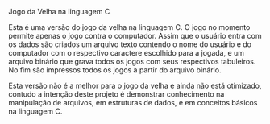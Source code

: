 Jogo da Velha na linguagem C

Esta é uma versão do jogo da velha na linguagem C. O jogo no momento permite apenas o jogo contra o computador. Assim que o usuário entra com os dados são criados um arquivo texto contendo o nome do usuário e do computador com o respectivo caractere escolhido para a jogada, e um arquivo binário que grava todos os jogos com seus respectivos tabuleiros. No fim são impressos todos os jogos a partir do arquivo binário.

Esta versão não é a melhor para o jogo da velha e ainda não está otimizado, contudo a intenção deste projeto é demonstrar conhecimento na manipulação de arquivos, em estruturas de dados, e em conceitos básicos na linguagem C. 
